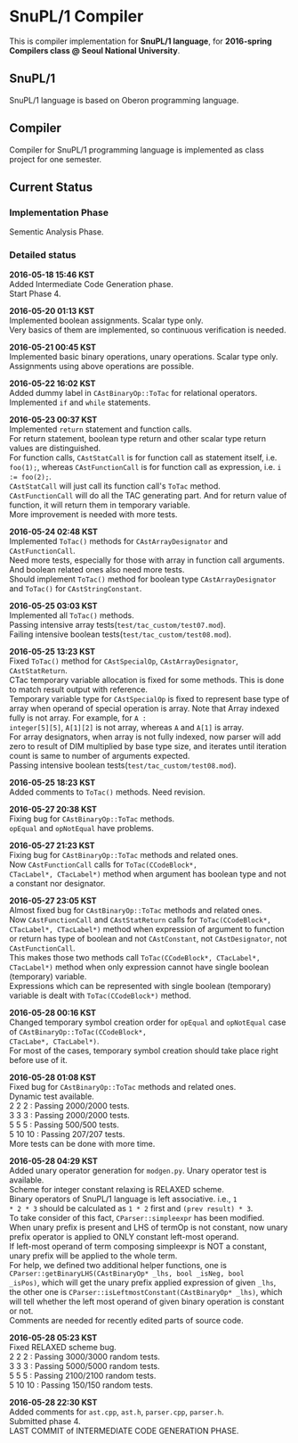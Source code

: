 # SnuPL/1 Compiler
This is compiler implementation for **SnuPL/1 language**,
for **2016-spring Compilers class @ Seoul National University**.

## SnuPL/1
SnuPL/1 language is based on Oberon programming language.  

## Compiler
Compiler for SnuPL/1 programming language is implemented as
class project for one semester.

## Current Status

### Implementation Phase
Sementic Analysis Phase.  
  
### Detailed status
**2016-05-18 15:46 KST**  
Added Intermediate Code Generation phase.  
Start Phase 4.  
  
**2016-05-20 01:13 KST**  
Implemented boolean assignments. Scalar type only.  
Very basics of them are implemented, so continuous verification is needed.  
  
**2016-05-21 00:45 KST**  
Implemented basic binary operations, unary operations. Scalar type only.  
Assignments using above operations are possible.  
  
**2016-05-22 16:02 KST**  
Added dummy label in <code>CAstBinaryOp::ToTac</code> for relational operators.  
Implemented <code>if</code> and <code>while</code> statements.  
  
**2016-05-23 00:37 KST**  
Implemented <code>return</code> statement and function calls.  
For return statement, boolean type return and other scalar type return values are distinguished.  
For function calls, <code>CAstStatCall</code> is for function call as statement itself, i.e. <code>foo(1);</code>,
whereas <code>CAstFunctionCall</code> is for function call as expression, i.e. <code>i := foo(2);</code>.  
<code>CAstStatCall</code> will just call its function call's <code>ToTac</code> method.  
<code>CAstFunctionCall</code> will do all the TAC generating part. And for return value of function, it will return them in temporary variable.  
More improvement is needed with more tests.  
  
**2016-05-24 02:48 KST**  
Implemented <code>ToTac()</code> methods for <code>CAstArrayDesignator</code> and <code>CAstFunctionCall</code>.  
Need more tests, especially for those with array in function call arguments. And boolean related ones also need more tests.  
Should implement <code>ToTac()</code> method for boolean type <code>CAstArrayDesignator</code> and <code>ToTac()</code> for <code>CAstStringConstant</code>.  
  
**2016-05-25 03:03 KST**  
Implemented all <code>ToTac()</code> methods.  
Passing intensive array tests(<code>test/tac_custom/test07.mod</code>).  
Failing intensive boolean tests(<code>test/tac_custom/test08.mod</code>).  
  
**2016-05-25 13:23 KST**  
Fixed <code>ToTac()</code> method for <code>CAstSpecialOp</code>, <code>CAstArrayDesignator</code>, <code>CAstStatReturn</code>.  
CTac temporary variable allocation is fixed for some methods.  This is done to match result output with reference.  
Temporary variable type for <code>CAstSpecialOp</code> is fixed to represent base type of array when operand of special operation is array. Note that Array indexed fully is not array.
For example, for <code>A : integer[5][5]</code>, <code>A[1][2]</code> is not array, whereas <code>A</code> and <code>A[1]</code> is array.  
For array designators, when array is not fully indexed, now parser will add zero to result of DIM multiplied by base type size, and iterates until iteration count is same to number of arguments expected.  
Passing intensive boolean tests(<code>test/tac_custom/test08.mod</code>).  
  
**2016-05-25 18:23 KST**  
Added comments to <code>ToTac()</code> methods. Need revision.  
  
**2016-05-27 20:38 KST**  
Fixing bug for <code>CAstBinaryOp::ToTac</code> methods.  
<code>opEqual</code> and <code>opNotEqual</code> have problems.  
  
**2016-05-27 21:23 KST**  
Fixing bug for <code>CAstBinaryOp::ToTac</code> methods and related ones.  
Now <code>CAstFunctionCall</code> calls for <code>ToTac(CCodeBlock\*, CTacLabel\*, CTacLabel\*)</code> method when argument has boolean type and not a constant nor designator.  
  
**2016-05-27 23:05 KST**  
Almost fixed bug for <code>CAstBinaryOp::ToTac</code> methods and related ones.  
Now <code>CAstFunctionCall</code> and <code>CAstStatReturn</code> calls for <code>ToTac(CCodeBlock\*, CTacLabel\*, CTacLabel\*)</code> method when
expression of argument to function or return has type of boolean and not <code>CAstConstant</code>, not <code>CAstDesignator</code>, not <code>CAstFunctionCall</code>.  
This makes those two methods call <code>ToTac(CCodeBlock\*, CTacLabel\*, CTacLabel\*)</code> method when only expression cannot have single boolean (temporary) variable.  
Expressions which can be represented with single boolean (temporary) variable is dealt with <code>ToTac(CCodeBlock\*)</code> method.  
  
**2016-05-28 00:16 KST**  
Changed temporary symbol creation order for <code>opEqual</code> and <code>opNotEqual</code> case of <code>CAstBinaryOp::ToTac(CCodeBlock\*, CTacLabe\*, CTacLabel*)</code>.  
For most of the cases, temporary symbol creation should take place right before use of it.  
  
**2016-05-28 01:08 KST**  
Fixed bug for <code>CAstBinaryOp::ToTac</code> methods and related ones.  
Dynamic test available.  
2 2 2 : Passing 2000/2000 tests.  
3 3 3 : Passing 2000/2000 tests.  
5 5 5 : Passing 500/500 tests.  
5 10 10 : Passing 207/207 tests.  
More tests can be done with more time.  
  
**2016-05-28 04:29 KST**  
Added unary operator generation for <code>modgen.py</code>. Unary operator test is available.  
Scheme for integer constant relaxing is RELAXED scheme.  
Binary operators of SnuPL/1 language is left associative. i.e., <code>1 \* 2 \* 3</code> should be calculated as <code>1 \* 2</code> first and <code>(prev result) \* 3</code>.  
To take consider of this fact, <code>CParser::simpleexpr</code> has been modified.  
When unary prefix is present and LHS of termOp is not constant, now unary prefix operator is applied to ONLY constant left-most operand.  
If left-most operand of term composing simpleexpr is NOT a constant, unary prefix will be applied to the whole term.  
For help, we defined two additional helper functions, one is <code>CParser::getBinaryLHS(CAstBinaryOp\* _lhs, bool _isNeg, bool _isPos)</code>, which will get the 
unary prefix applied expression of given <code>_lhs</code>, the other one is <code>CParser::isLeftmostConstant(CAstBinaryOp\* _lhs)</code>, which will tell whether
the left most operand of given binary operation is constant or not.  
Comments are needed for recently edited parts of source code.  
  
**2016-05-28 05:23 KST**  
Fixed RELAXED scheme bug.  
2 2 2 : Passing 3000/3000 random tests.  
3 3 3 : Passing 5000/5000 random tests.  
5 5 5 : Passing 2100/2100 random tests.  
5 10 10 : Passing 150/150 random tests.  
  
**2016-05-28 22:30 KST**  
Added comments for <code>ast.cpp</code>, <code>ast.h</code>, <code>parser.cpp</code>, <code>parser.h</code>.  
Submitted phase 4.  
LAST COMMIT of INTERMEDIATE CODE GENERATION PHASE.